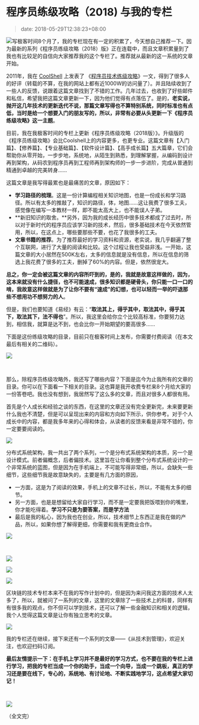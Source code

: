 # 程序员练级攻略（2018) 与我的专栏
>date: 2018-05-29T12:38:23+08:00


![](/assets/images/coolshell.cn/wp-content/uploads/2018/05/专栏-300x262.jpg)写极客时间8个月了，我的专栏现在有一定的积累了，今天想自己推荐一下。因为最新的系列《程序员练级攻略（2018）版》正在连载中，而且文章积累量到了我也有比较足的自信向大家推荐我的这个专栏了。推荐就从最新的这一系统的文章开始。


2011年，我在 [CoolShell](https://coolshell.cn/) 上发表了 《[程序员技术练级攻略](https://coolshell.cn/articles/4990.html)》一文，得到了很多人的好评（转载的不算，在我的网站上都有近1000W的访问量了）。并且陆续收到了一些人的反馈，说跟着这篇文章找到了不错的工作。几年过去，也收到了好些邮件和私信，希望我把这篇文章更新一下，因为他们觉得有点落伍了。是的，**老实说，抛开这几年技术的更新迭代不说，那篇文章写得也不算特别系统，同时标准也有点低，当时是给一个想要入门的朋友写的，所以，非常有必要从头更新一下《程序员练级攻略》这一主题**。


目前，我在我极客时间的专栏上更新《程序员练级攻略（2018版）》。升级版的《程序员练级攻略》会比Coolshell上的内容更多，也更专业。这篇文章有【入门篇】、【修养篇】、【专业基础篇】、【软件设计篇】、【高手成长篇】五大篇章，它们会帮助你从零开始，一步步地，系统地，从陌生到熟悉，到理解掌握，从编码到设计再到架构，从码农到程序员再到工程师再到架构师的一步一步进阶，完成从普通到精通到卓越的完美转身……


这篇文章是我写得最累也是最痛苦的文章，原因如下：


* **学习路径的梳理**。这是一份计算编程相关知识地图，也是一份成长和学习路径。所以有太多的推敲了，知识的路径，体，地图……这让我费了很多工夫，感觉像在编写一本教材一样，即不能太高大上，也不能误人子弟。
* **新旧知识的取舍。**另外，因为我的成长经历中很多技术都成了过去时，所以对于新时代的程序员应该学习新的技术，然后，很多基础技术在今天依然管用，所以，在这点上，哪些要那些不要，也花了我很多的工夫。
* **文章书籍的推荐**。为了推荐最好的学习资料和资源，老实说，我几乎翻遍了整个互联网，进行了大量的阅读和比较。这个过程让我也受益非浅。一开始，这篇文章的大小居然在500K左右，太多的信息就是没有信息，所以在信息的筛选上我花费了很多的工夫，删掉了60%的内容。但是，依然很宠大。


**总之，你一定会被这篇文章的内容所吓到的，是的，我就是故意这样做的，因为，这本来就没有什么捷径，也不可能速成，很多知识都是硬骨头，你只能一口一口的啃，我故意这样做就是为了让你不要有“速成”的幻想，也可以轻而一举的吓退那些不想用功不想努力的人**。


但是，我们也要知道《易经》有云：“**取法其上，得乎其中，取法其中，得乎其下，取法其下，法不得也**”。所以，我这里会给你立个比较高标准，你要努力达到，相信我，就算是达不到，也会比你一开始期望的要高很多……


下面是这份练级攻略的目录，目前只在极客时间上发布，你需要付费阅读（在本文最后有相关的二维码）。



![](/assets/images/coolshell.cn/wp-content/uploads/2018/05/程序员练级攻略.png)


 


那么，除程序员练级攻略外，我还写了哪些内容？下面是迄今为止我所有的文章的目录。你可以在下面看一下相关的目录。这也算是我开收费专栏来8个月给大家的一份答卷吧。我也没有想到，我居然写了这么多的文章，而且对很多人都很有用。


首先是个人成长和经验之谈的东西，在这里的文章还没有完全更新完，未来要更新什么我也不清楚，但是可以呈现出来的内容和方向如下所示，供你参考。对于个人成长中的内容，都是我多年来的心得和体会，从读者的反馈来看是非常不错的，你一定要要阅读的。


![](/assets/images/coolshell.cn/wp-content/uploads/2018/05/个人成长和经验之谈-319x1024.png)


分布式系统架构，我一共出了两个系列，一个是分布式系统架构的本质，另一个是设计模式。前者偏概念，后者偏技术。这里旨在让你看到整个分布式系统设计的一个非常系统的蓝图，但是因为在手机端上，不可能写得非常细，所以，会缺失一些细节，这些细节我是故意缺失的，主要是有几方面的原因，


* 一方面，这是为了阅读的效果，手机上的文章不过长，所以，不能有太多的细节。
* 另一方面，也是是想留给大家自行学习，而不是一定要我把饭喂到你的嘴里，你才能吃得着。**学习不只是为要答案，而是学方法**
* 最后是我的私心，因为我也在创业，所以，技术细节上东西正是我在做的产品，所以，如果你想了解得更细，你需要和我有更商业合作。


![](/assets/images/coolshell.cn/wp-content/uploads/2018/05/分布式架构的本质.png)


 


![](/assets/images/coolshell.cn/wp-content/uploads/2018/05/分布式架构设计模式-弹力篇.png)


![](/assets/images/coolshell.cn/wp-content/uploads/2018/05/分布式架构设计模式-管理篇.png)


![](/assets/images/coolshell.cn/wp-content/uploads/2018/05/分布式架构设计模式-性能篇.png)


区块链的技术专栏本来不在我的写作计划中的，但是因为来问我这方面的技术人太多了，所以，就被问了一系列的文章，这里的文章除了一些技术上的科普，同样有有很多我的观点，你不但可以学到技术，还可以了解一些金融知识和相关的逻辑，我个人觉得这篇文章是让你有独立思考的文章。


![](/assets/images/coolshell.cn/wp-content/uploads/2018/05/区块链技术.png)


我的专栏还在继续，接下来还有一个系列的文章——《从技术到管理》，欢迎关注，也欢迎扫码订阅。


**最后友情提示一下：在手机上学习并不是最好的学习方式，也不要在我的专栏上进行学习，把我的专栏当成一个你的助手，当成一个向导，当成一个跳板，真正的学习还是要在线下，专心的，系统地、有讨论地、不断实践地学习，这点希望大家切记！**


 


![](/assets/images/coolshell.cn/wp-content/uploads/2018/05/专栏.jpg)


（全文完）


